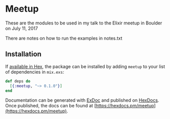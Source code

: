 # Meetup

These are the modules to be used in my talk to the Elixir meetup in Boulder on July 11, 2017

There are notes on how to run the examples in notes.txt

## Installation

If [available in Hex](https://hex.pm/docs/publish), the package can be installed
by adding `meetup` to your list of dependencies in `mix.exs`:

```elixir
def deps do
  [{:meetup, "~> 0.1.0"}]
end
```

Documentation can be generated with [ExDoc](https://github.com/elixir-lang/ex_doc)
and published on [HexDocs](https://hexdocs.pm). Once published, the docs can
be found at [https://hexdocs.pm/meetup](https://hexdocs.pm/meetup).

